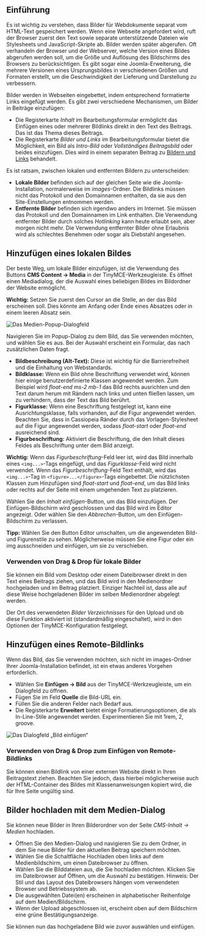 <!-- Filename: Adding_an_image_to_an_article / Display title: Beitrag: Bearbeiten - Bilder  -->

## Einführung

Es ist wichtig zu verstehen, dass Bilder für Webdokumente separat vom HTML-Text gespeichert werden. Wenn eine Webseite angefordert wird, ruft der Browser zuerst den Text sowie separate unterstützende Dateien wie Stylesheets und JavaScript-Skripte ab. Bilder werden später abgerufen. Oft verhandeln der Browser und der Webserver, welche Version eines Bildes abgerufen werden soll, um die Größe und Auflösung des Bildschirms des Browsers zu berücksichtigen. Es gibt sogar eine Joomla-Erweiterung, die mehrere Versionen eines Ursprungsbildes in verschiedenen Größen und Formaten erstellt, um die Geschwindigkeit der Lieferung und Darstellung zu verbessern.

Bilder werden in Webseiten eingebettet, indem entsprechend formatierte Links eingefügt werden. Es gibt zwei verschiedene Mechanismen, um Bilder in Beiträge einzufügen:

- Die Registerkarte *Inhalt* im Bearbeitungsformular ermöglicht das Einfügen eines oder mehrerer Bildlinks direkt in den Text des Beitrags. Das ist das Thema dieses Beitrags.
- Die Registerkarte *Bilder und Links* im Bearbeitungsformular bietet die Möglichkeit, ein Bild als *Intro-Bild* oder *Vollständiges Beitragsbild* oder beides einzufügen. Dies wird in einem separaten Beitrag zu [Bildern und Links](jdocmanual?article=user/articles/article-images-and-links) behandelt.

Es ist ratsam, zwischen lokalen und entfernten Bildern zu unterscheiden:

- **Lokale Bilder** befinden sich auf der gleichen Seite wie die Joomla-Installation, normalerweise im *images*-Ordner. Die Bildlinks müssen nicht das Protokoll und den Domainnamen enthalten, da sie aus den Site-Einstellungen entnommen werden.
- **Entfernte Bilder** befinden sich irgendwo anders im Internet. Sie müssen das Protokoll und den Domainnamen im Link enthalten. Die Verwendung entfernter Bilder durch solches *Hotlinking* kann heute erlaubt sein, aber morgen nicht mehr. Die Verwendung entfernter Bilder ohne Erlaubnis wird als schlechtes Benehmen oder sogar als Diebstahl angesehen.

## Hinzufügen eines lokalen Bildes

Der beste Weg, um lokale Bilder einzufügen, ist die Verwendung des Buttons **CMS Content → Media** in der TinyMCE-Werkzeugleiste. Es öffnet einen Mediadialog, der die Auswahl eines beliebigen Bildes im Bildordner der Website ermöglicht.

**Wichtig:** Setzen Sie zuerst den Cursor an die Stelle, an der das Bild erscheinen soll. Dies könnte am Anfang oder Ende eines Absatzes oder in einem leeren Absatz sein.

![Das Medien-Popup-Dialogfeld](../../../en/images/articles/articles-edit-images-media.png)

Navigieren Sie im Popup-Dialog zu dem Bild, das Sie verwenden möchten, und wählen Sie es aus. Bei der Auswahl erscheint ein Formular, das nach zusätzlichen Daten fragt.

- **Bildbeschreibung (Alt-Text):** Diese ist wichtig für die Barrierefreiheit und die Einhaltung von Webstandards.
- **Bildklasse:** Wenn ein Bild ohne Beschriftung verwendet wird, können hier einige benutzerdefinierte Klassen angewendet werden. Zum Beispiel wird *float-end ms-2 mb-1* das Bild rechts ausrichten und den Text darum herum mit Rändern nach links und unten fließen lassen, um zu verhindern, dass der Text das Bild berührt.
- **Figurklasse:** Wenn eine Beschriftung festgelegt ist, kann eine Ausrichtungsklasse, falls vorhanden, auf die Figur angewendet werden. Beachten Sie, dass in Cassiopeia Ränder durch das Vorlagen-Stylesheet auf die Figur angewendet werden, sodass *float-start* oder *float-end* ausreichend sind.
- **Figurbeschriftung:** Aktiviert die Beschriftung, die den Inhalt dieses Feldes als Beschriftung unter dem Bild anzeigt.

**Wichtig:** Wenn das *Figurbeschriftung*-Feld leer ist, wird das Bild innerhalb eines `<img...>`-Tags eingefügt, und das *Figurklasse*-Feld wird nicht verwendet. Wenn das *Figurbeschriftung*-Feld Text enthält, wird das `<img...>`-Tag in `<figure>...</figure>`-Tags eingebettet. Die nützlichsten Klassen zum Hinzufügen sind *float-start* und *float-end*, um das Bild links oder rechts auf der Seite mit einem umgehenden Text zu platzieren.

Wählen Sie den *Inhalt einfügen*-Button, um das Bild einzufügen. Der Einfügen-Bildschirm wird geschlossen und das Bild wird im Editor angezeigt. Oder wählen Sie den *Abbrechen*-Button, um den Einfügen-Bildschirm zu verlassen.

**Tipp:** Wählen Sie den Button Editor umschalten, um die angewendeten Bild- und Figurenstile zu sehen. Möglicherweise müssen Sie eine Figur oder ein img ausschneiden und einfügen, um sie zu verschieben.

### Verwenden von Drag & Drop für lokale Bilder

Sie können ein Bild vom Desktop oder einem Dateibrowser direkt in den Text eines Beitrags ziehen, und das Bild wird in den Medienordner hochgeladen und im Beitrag platziert. Einziger Nachteil ist, dass alle auf diese Weise hochgeladenen Bilder im selben Medienordner abgelegt werden.

Der Ort des verwendeten *Bilder Verzeichnisses* für den Upload und ob diese Funktion aktiviert ist (standardmäßig eingeschaltet), wird in den Optionen der TinyMCE-Konfiguration festgelegt.

## Hinzufügen eines Remote-Bildlinks

Wenn das Bild, das Sie verwenden möchten, sich nicht im images-Ordner Ihrer Joomla-Installation befindet, ist ein etwas anderes Vorgehen erforderlich.

- Wählen Sie **Einfügen → Bild** aus der TinyMCE-Werkzeugleiste, um ein Dialogfeld zu öffnen.
- Fügen Sie im Feld **Quelle** die Bild-URL ein.
- Füllen Sie die anderen Felder nach Bedarf aus.
- Die Registerkarte **Erweitert** bietet einige Formatierungsoptionen, die als In-Line-Stile angewendet werden. Experimentieren Sie mit 1rem, 2, groove.

![Das Dialogfeld „Bild einfügen“](../../../en/images/articles/articles-edit-images-external-image.png)

### Verwenden von Drag & Drop zum Einfügen von Remote-Bildlinks

Sie können einen Bildlink von einer externen Website direkt in Ihren Beitragstext ziehen. Beachten Sie jedoch, dass hierbei möglicherweise auch der HTML-Container des Bildes mit Klassenanweisungen kopiert wird, die für Ihre Seite ungültig sind.

## Bilder hochladen mit dem Medien-Dialog

Sie können neue Bilder in Ihren Bilderordner von der Seite *CMS-Inhalt -> Medien* hochladen.

- Öffnen Sie den Medien-Dialog und navigieren Sie zu dem Ordner, in dem Sie neue Bilder für den aktuellen Beitrag speichern möchten.
- Wählen Sie die Schaltfläche Hochladen oben links auf dem Medienbildschirm, um einen Dateibrowser zu öffnen.
- Wählen Sie die Bilddateien aus, die Sie hochladen möchten. Klicken Sie im Dateibrowser auf Öffnen, um die Auswahl zu bestätigen. Hinweis: Der Stil und das Layout des Dateibrowsers hängen vom verwendeten Browser und Betriebssystem ab.
- Die ausgewählten Datei(en) erscheinen in alphabetischer Reihenfolge auf dem Medien/Bildschirm.
- Wenn der Upload abgeschlossen ist, erscheint oben auf dem Bildschirm eine grüne Bestätigungsanzeige.

Sie können nun das hochgeladene Bild wie zuvor auswählen und einfügen.

